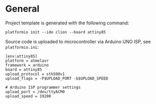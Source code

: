 # General

Project template is generated with the following command:

```
platformio init --ide clion --board attiny85
```

Source code is uploaded to microcontroller via Arduino UNO ISP, see `platformio.ini`:

```
[env:attiny85]
platform = atmelavr
framework = arduino
board = attiny85
upload_protocol = stk500v1
upload_flags = -P$UPLOAD_PORT -b$UPLOAD_SPEED

# Arduino ISP programmer settings
upload_port = /dev/ttyACM0
upload_speed = 19200
```